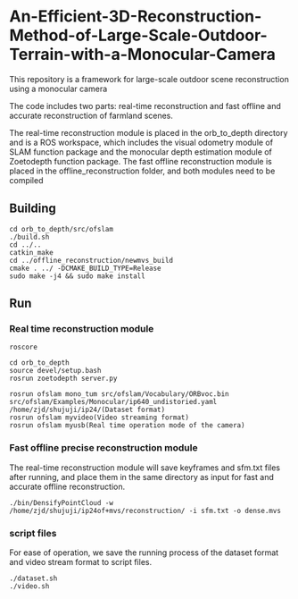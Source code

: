 # An-Efficient-3D-Reconstruction-Method-of-Large-Scale-Outdoor-Terrain-with-a-Monocular-Camera
This repository is a framework for large-scale outdoor scene reconstruction using a monocular camera

The code includes two parts: real-time reconstruction and fast offline and accurate reconstruction of farmland scenes. 

The real-time reconstruction module is placed in the orb_to_depth directory and is a ROS workspace, which includes the visual odometry module of SLAM function package and the monocular depth estimation module of Zoetodepth function package.
The fast offline reconstruction module is placed in the offline_reconstruction folder, and both modules need to be compiled
## Building

```
cd orb_to_depth/src/ofslam
./build.sh
cd ../..
catkin_make
cd ../offline_reconstruction/newmvs_build
cmake . ../ -DCMAKE_BUILD_TYPE=Release
sudo make -j4 && sudo make install
```

## Run

### Real time reconstruction module

````
roscore

cd orb_to_depth
source devel/setup.bash
rosrun zoetodepth server.py

rosrun ofslam mono_tum src/ofslam/Vocabulary/ORBvoc.bin src/ofslam/Examples/Monocular/ip640_undistoried.yaml /home/zjd/shujuji/ip24/(Dataset format)
rosrun ofslam myvideo(Video streaming format)
rosrun ofslam myusb(Real time operation mode of the camera)
````

### Fast offline precise reconstruction module

The real-time reconstruction module will save keyframes and sfm.txt files after running, and place them in the same directory as input for fast and accurate offline reconstruction.

````
./bin/DensifyPointCloud -w /home/zjd/shujuji/ip24of+mvs/reconstruction/ -i sfm.txt -o dense.mvs
````

### script files

For ease of operation, we save  the running process of the dataset format and video stream format to script files.

````
./dataset.sh
./video.sh
````
